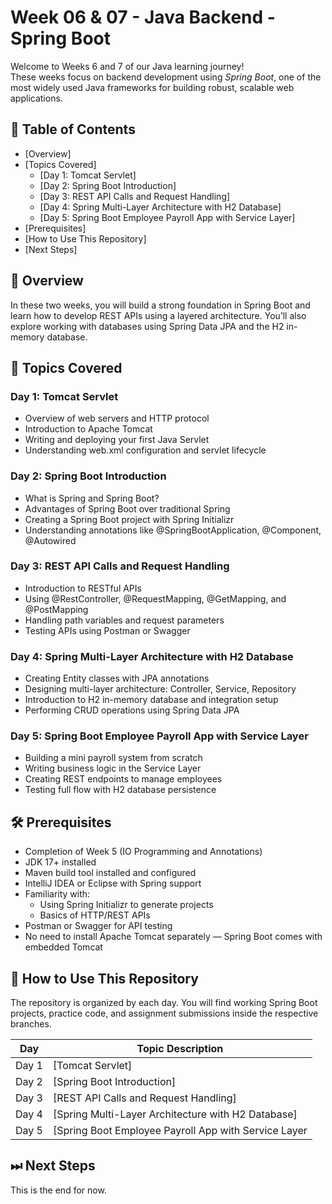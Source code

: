 # Week 06 & 07 - Java Backend - Spring Boot

Welcome to Weeks 6 and 7 of our Java learning journey!  
These weeks focus on backend development using *Spring Boot*, one of the most widely used Java frameworks for building robust, scalable web applications.

## 📑 Table of Contents
- [Overview]
- [Topics Covered]
  - [Day 1: Tomcat Servlet]
  - [Day 2: Spring Boot Introduction]
  - [Day 3: REST API Calls and Request Handling]
  - [Day 4: Spring Multi-Layer Architecture with H2 Database]
  - [Day 5: Spring Boot Employee Payroll App with Service Layer]
- [Prerequisites]
- [How to Use This Repository]
- [Next Steps]

## 🧠 Overview

In these two weeks, you will build a strong foundation in Spring Boot and learn how to develop REST APIs using a layered architecture. You’ll also explore working with databases using Spring Data JPA and the H2 in-memory database.

## 📘 Topics Covered

### Day 1: Tomcat Servlet
- Overview of web servers and HTTP protocol  
- Introduction to Apache Tomcat  
- Writing and deploying your first Java Servlet  
- Understanding web.xml configuration and servlet lifecycle  

### Day 2: Spring Boot Introduction
- What is Spring and Spring Boot?  
- Advantages of Spring Boot over traditional Spring  
- Creating a Spring Boot project with Spring Initializr  
- Understanding annotations like @SpringBootApplication, @Component, @Autowired  

### Day 3: REST API Calls and Request Handling
- Introduction to RESTful APIs  
- Using @RestController, @RequestMapping, @GetMapping, and @PostMapping  
- Handling path variables and request parameters  
- Testing APIs using Postman or Swagger  

### Day 4: Spring Multi-Layer Architecture with H2 Database
- Creating Entity classes with JPA annotations  
- Designing multi-layer architecture: Controller, Service, Repository  
- Introduction to H2 in-memory database and integration setup  
- Performing CRUD operations using Spring Data JPA  

### Day 5: Spring Boot Employee Payroll App with Service Layer
- Building a mini payroll system from scratch  
- Writing business logic in the Service Layer  
- Creating REST endpoints to manage employees  
- Testing full flow with H2 database persistence  

## 🛠 Prerequisites

- Completion of Week 5 (IO Programming and Annotations)
- JDK 17+ installed  
- Maven build tool installed and configured
- IntelliJ IDEA or Eclipse with Spring support
- Familiarity with:
  - Using Spring Initializr to generate projects
  - Basics of HTTP/REST APIs
- Postman or Swagger for API testing  
- No need to install Apache Tomcat separately — Spring Boot comes with embedded Tomcat

## 📂 How to Use This Repository

The repository is organized by each day. You will find working Spring Boot projects, practice code, and assignment submissions inside the respective branches.

| Day   | Topic Description                                                                                                         |
|-------|---------------------------------------------------------------------------------------------------------------------------|
| Day 1 | [Tomcat Servlet]                                        |
| Day 2 | [Spring Boot Introduction]                              |
| Day 3 | [REST API Calls and Request Handling]                   |
| Day 4 | [Spring Multi-Layer Architecture with H2 Database]     |
| Day 5 | [Spring Boot Employee Payroll App with Service Layer  |

## ⏭ Next Steps

This is the end for now.
